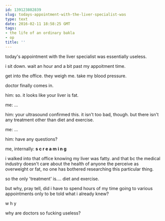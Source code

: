 ```yaml
---
id: 139123802839
slug: todays-appointment-with-the-liver-specialist-was
type: text
date: 2016-02-11 18:58:25 GMT
tags:
- the life of an ordinary bakla
- op
title: ''
---
```

today's appointment with the liver specialist was essentially useless.

i sit down. wait an hour and a bit past my appoitment time.

get into the office. they weigh me. take my blood pressure.

doctor finally comes in.

him: so. it looks like your liver is fat.

me: ...

him: your ultrasound confirmed this. it isn't too bad, though. but there isn't any treatment other than diet and exercise.

me: ...

him: have any questions?

me, internally: **s c r e a m i n g**

i walked into that office knowing my liver was fatty. and that bc the medical industry doesn't care about the health of anyone the perceive as overweight or fat, no one has bothered researching this particular thing.

so the only 'treatment' is.... diet and exercise.

but why, pray tell, did i have to spend hours of my time going to various appointments only to be told what i already knew?

w h y

why are doctors so fucking useless?